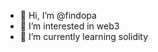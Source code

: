- 👋 Hi, I’m @findopa
- 👀 I’m interested in web3
- 🌱 I’m currently learning solidity


<!---
findopa/findopa is a ✨ special ✨ repository because its `README.md` (this file) appears on your GitHub profile.
You can click the Preview link to take a look at your changes.
--->
